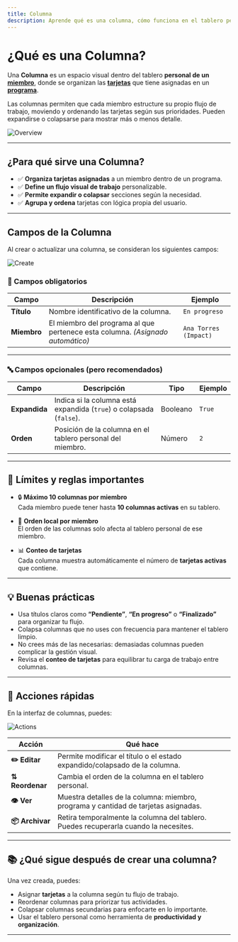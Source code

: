 ```yaml
---
title: Columna
description: Aprende qué es una columna, cómo funciona en el tablero personal de cada miembro y qué límites aplica.
---
```


# ¿Qué es una Columna?

Una **Columna** es un espacio visual dentro del tablero **personal de un [miembro]**, donde se organizan las **[tarjetas]** que tiene asignadas en un **[programa]**.

Las columnas permiten que cada miembro estructure su propio flujo de trabajo, moviendo y ordenando las tarjetas según sus prioridades. Pueden expandirse o colapsarse para mostrar más o menos detalle.

![Overview](/images/en/projects/column/overview.webp)

---

## ¿Para qué sirve una Columna?

- ✅ **Organiza tarjetas asignadas** a un miembro dentro de un programa.
- ✅ **Define un flujo visual de trabajo** personalizable.
- ✅ **Permite expandir o colapsar** secciones según la necesidad.
- ✅ **Agrupa y ordena** tarjetas con lógica propia del usuario.

---

## Campos de la Columna

Al crear o actualizar una columna, se consideran los siguientes campos:

![Create](/images/en/projects/column/create.webp)

### 📌 Campos obligatorios

| Campo       | Descripción                                                                    | Ejemplo               |
| ----------- | ------------------------------------------------------------------------------ | --------------------- |
| **Título**  | Nombre identificativo de la columna.                                           | `En progreso`         |
| **Miembro** | El miembro del programa al que pertenece esta columna. _(Asignado automático)_ | `Ana Torres (Impact)` |

---

### 🔤 Campos opcionales (pero recomendados)

| Campo         | Descripción                                                         | Tipo     | Ejemplo |
| ------------- | ------------------------------------------------------------------- | -------- | ------- |
| **Expandida** | Indica si la columna está expandida (`true`) o colapsada (`false`). | Booleano | `True`  |
| **Orden**     | Posición de la columna en el tablero personal del miembro.          | Número   | `2`     |

---

## 📏 Límites y reglas importantes

- 🔒 **Máximo 10 columnas por miembro**  
  Cada miembro puede tener hasta **10 columnas activas** en su tablero.

- 🧭 **Orden local por miembro**  
  El orden de las columnas solo afecta al tablero personal de ese miembro.

- 📊 **Conteo de tarjetas**  
  Cada columna muestra automáticamente el número de **tarjetas activas** que contiene.

---

## 💡 Buenas prácticas

- Usa títulos claros como **“Pendiente”**, **“En progreso”** o **“Finalizado”** para organizar tu flujo.
- Colapsa columnas que no uses con frecuencia para mantener el tablero limpio.
- No crees más de las necesarias: demasiadas columnas pueden complicar la gestión visual.
- Revisa el **conteo de tarjetas** para equilibrar tu carga de trabajo entre columnas.

---

## 🚀 Acciones rápidas

En la interfaz de columnas, puedes:

![Actions](/images/en/projects/column/actions.webp)

| Acción          | Qué hace                                                                             |
| --------------- | ------------------------------------------------------------------------------------ |
| **✏️ Editar**   | Permite modificar el título o el estado expandido/colapsado de la columna.           |
| **⇅ Reordenar** | Cambia el orden de la columna en el tablero personal.                                |
| **👁️ Ver**      | Muestra detalles de la columna: miembro, programa y cantidad de tarjetas asignadas.  |
| **📦 Archivar** | Retira temporalmente la columna del tablero. Puedes recuperarla cuando la necesites. |

---

## 📚 ¿Qué sigue después de crear una columna?

Una vez creada, puedes:

- Asignar **tarjetas** a la columna según tu flujo de trabajo.
- Reordenar columnas para priorizar tus actividades.
- Colapsar columnas secundarias para enfocarte en lo importante.
- Usar el tablero personal como herramienta de **productividad y organización**.

---

[miembro]: /projects/member/
[tarjetas]: /projects/card/
[programa]: /projects/program/

<!--
## 🔗 Lectura recomendada

- (Agrega aquí enlaces internos a guías sobre organización personal o tableros Kanban)
-->
